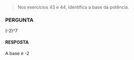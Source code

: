 > Nos exercícios 43 e 44, identifica a base da potência.

### PERGUNTA

(-2)^7

#### RESPOSTA

A base é -2

